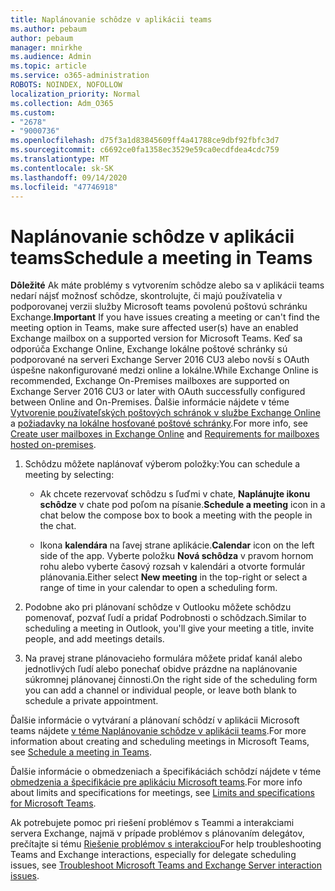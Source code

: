 ```yaml
---
title: Naplánovanie schôdze v aplikácii teams
ms.author: pebaum
author: pebaum
manager: mnirkhe
ms.audience: Admin
ms.topic: article
ms.service: o365-administration
ROBOTS: NOINDEX, NOFOLLOW
localization_priority: Normal
ms.collection: Adm_O365
ms.custom:
- "2678"
- "9000736"
ms.openlocfilehash: d75f3a1d83845609ff4a41788ce9dbf92fbfc3d7
ms.sourcegitcommit: c6692ce0fa1358ec3529e59ca0ecdfdea4cdc759
ms.translationtype: MT
ms.contentlocale: sk-SK
ms.lasthandoff: 09/14/2020
ms.locfileid: "47746918"
---
```

# <a name="schedule-a-meeting-in-teams"></a><span data-ttu-id="7074e-102">Naplánovanie schôdze v aplikácii teams</span><span class="sxs-lookup"><span data-stu-id="7074e-102">Schedule a meeting in Teams</span></span>

<span data-ttu-id="7074e-103">**Dôležité** Ak máte problémy s vytvorením schôdze alebo sa v aplikácii teams nedarí nájsť možnosť schôdze, skontrolujte, či majú používatelia v podporovanej verzii služby Microsoft teams povolenú poštovú schránku Exchange.</span><span class="sxs-lookup"><span data-stu-id="7074e-103">**Important** If you have issues creating a meeting or can't find the meeting option in Teams, make sure affected user(s) have an enabled Exchange mailbox on a supported version for Microsoft Teams.</span></span> <span data-ttu-id="7074e-104">Keď sa odporúča Exchange Online, Exchange lokálne poštové schránky sú podporované na serveri Exchange Server 2016 CU3 alebo novší s OAuth úspešne nakonfigurované medzi online a lokálne.</span><span class="sxs-lookup"><span data-stu-id="7074e-104">While Exchange Online is recommended, Exchange On-Premises mailboxes are supported on Exchange Server 2016 CU3 or later with OAuth successfully configured between Online and On-Premises.</span></span> <span data-ttu-id="7074e-105">Ďalšie informácie nájdete v téme [Vytvorenie používateľských poštových schránok v službe Exchange Online](https://docs.microsoft.com/exchange/recipients-in-exchange-online/create-user-mailboxes) a [požiadavky na lokálne hosťované poštové schránky](https://docs.microsoft.com/microsoftteams/exchange-teams-interact#requirements-for-mailboxes-hosted-on-premises).</span><span class="sxs-lookup"><span data-stu-id="7074e-105">For more info, see [Create user mailboxes in Exchange Online](https://docs.microsoft.com/exchange/recipients-in-exchange-online/create-user-mailboxes) and [Requirements for mailboxes hosted on-premises](https://docs.microsoft.com/microsoftteams/exchange-teams-interact#requirements-for-mailboxes-hosted-on-premises).</span></span> 

1. <span data-ttu-id="7074e-106">Schôdzu môžete naplánovať výberom položky:</span><span class="sxs-lookup"><span data-stu-id="7074e-106">You can schedule a meeting by selecting:</span></span>

    - <span data-ttu-id="7074e-107">Ak chcete rezervovať schôdzu s ľuďmi v chate, **Naplánujte ikonu schôdze** v chate pod poľom na písanie.</span><span class="sxs-lookup"><span data-stu-id="7074e-107">**Schedule a meeting** icon in a chat below the compose box to book a meeting with the people in the chat.</span></span>

    - <span data-ttu-id="7074e-108">Ikona **kalendára** na ľavej strane aplikácie.</span><span class="sxs-lookup"><span data-stu-id="7074e-108">**Calendar** icon on the left side of the app.</span></span> <span data-ttu-id="7074e-109">Vyberte položku **Nová schôdza** v pravom hornom rohu alebo vyberte časový rozsah v kalendári a otvorte formulár plánovania.</span><span class="sxs-lookup"><span data-stu-id="7074e-109">Either select **New meeting** in the top-right or select a range of time in your calendar to open a scheduling form.</span></span>

2. <span data-ttu-id="7074e-110">Podobne ako pri plánovaní schôdze v Outlooku môžete schôdzu pomenovať, pozvať ľudí a pridať Podrobnosti o schôdzach.</span><span class="sxs-lookup"><span data-stu-id="7074e-110">Similar to scheduling a meeting in Outlook, you'll give your meeting a title, invite people, and add meetings details.</span></span>

3. <span data-ttu-id="7074e-111">Na pravej strane plánovacieho formulára môžete pridať kanál alebo jednotlivých ľudí alebo ponechať obidve prázdne na naplánovanie súkromnej plánovanej činnosti.</span><span class="sxs-lookup"><span data-stu-id="7074e-111">On the right side of the scheduling form you can add a channel or individual people, or leave both blank to schedule a private appointment.</span></span>

<span data-ttu-id="7074e-112">Ďalšie informácie o vytváraní a plánovaní schôdzí v aplikácii Microsoft teams nájdete [v téme Naplánovanie schôdze v aplikácii teams](https://support.office.com/article/Schedule-a-meeting-in-Teams-943507a9-8583-4c58-b5d2-8ec8265e04e5).</span><span class="sxs-lookup"><span data-stu-id="7074e-112">For more information about creating and scheduling meetings in Microsoft Teams, see [Schedule a meeting in Teams](https://support.office.com/article/Schedule-a-meeting-in-Teams-943507a9-8583-4c58-b5d2-8ec8265e04e5).</span></span>

<span data-ttu-id="7074e-113">Ďalšie informácie o obmedzeniach a špecifikáciách schôdzí nájdete v téme [obmedzenia a špecifikácie pre aplikáciu Microsoft teams](https://docs.microsoft.com/microsoftteams/limits-specifications-teams#meetings-and-calls).</span><span class="sxs-lookup"><span data-stu-id="7074e-113">For more info about limits and specifications for meetings, see [Limits and specifications for Microsoft Teams](https://docs.microsoft.com/microsoftteams/limits-specifications-teams#meetings-and-calls).</span></span>

<span data-ttu-id="7074e-114">Ak potrebujete pomoc pri riešení problémov s Teammi a interakciami servera Exchange, najmä v prípade problémov s plánovaním delegátov, prečítajte si tému [Riešenie problémov s interakciou](https://docs.microsoft.com/microsoftteams/troubleshoot/known-issues/teams-exchange-interaction-issue)</span><span class="sxs-lookup"><span data-stu-id="7074e-114">For help troubleshooting Teams and Exchange interactions, especially for delegate scheduling issues, see [Troubleshoot Microsoft Teams and Exchange Server interaction issues](https://docs.microsoft.com/microsoftteams/troubleshoot/known-issues/teams-exchange-interaction-issue).</span></span>